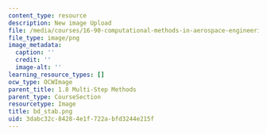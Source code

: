 ```yaml
---
content_type: resource
description: New image Upload
file: /media/courses/16-90-computational-methods-in-aerospace-engineering-spring-2014/3dabc32c84284e1f722abfd3244e215f_bd_stab.png
file_type: image/png
image_metadata:
  caption: ''
  credit: ''
  image-alt: ''
learning_resource_types: []
ocw_type: OCWImage
parent_title: 1.8 Multi-Step Methods
parent_type: CourseSection
resourcetype: Image
title: bd_stab.png
uid: 3dabc32c-8428-4e1f-722a-bfd3244e215f
---
```

